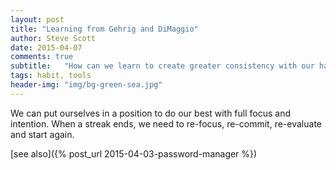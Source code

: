```yaml
---
layout: post
title: "Learning from Gehrig and DiMaggio"
author: Steve Scott
date: 2015-04-07
comments: true
subtitle:   "How can we learn to create greater consistency with our habits?"
tags: habit, tools
header-img: "img/bg-green-sea.jpg"
---
```

We can put ourselves in a position to do our best with full focus and intention.  When a streak ends, we need to re-focus, re-commit, re-evaluate and start again. 

[see also]({% post_url 2015-04-03-password-manager %})